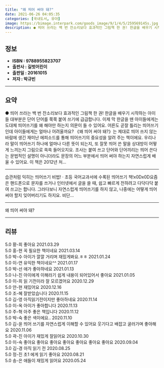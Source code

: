 ```yaml
---
title: "왜 띄어 써야 돼?"
date: 2021-06-26 04:05:35
categories: [국내도서, 유아]
image: https://bimage.interpark.com/goods_image/9/1/4/5/259569145s.jpg
description: ● 띄어 쓰라는 백 번 잔소리보다 효과적인 그림책 한 권! 한글을 배우기 시작하는 아이들 대부분은 단어 단어를 쭉쭉 붙여 쓰기에 급급합니다. 이제 막 한글을 뗀 아이들에게는 도대체 띄어쓰기를 왜 해야만 하는지 의문이 들 수 있어요. 어른도 곧잘 틀리는 띄어쓰기인데 아이들에게는 얼마나
---
```


## **정보**

- **ISBN : 9788955823707**
- **출판사 : 길벗어린이**
- **출판일 : 20161015**
- **저자 : 박규빈**

------



## **요약**

●  띄어 쓰라는 백 번 잔소리보다 효과적인 그림책 한 권! 한글을 배우기 시작하는 아이들 대부분은 단어 단어를 쭉쭉 붙여 쓰기에 급급합니다. 이제 막 한글을 뗀 아이들에게는 도대체 띄어쓰기를 왜 해야만 하는지 의문이 들 수 있어요. 어른도 곧잘 틀리는 띄어쓰기인데 아이들에게는 얼마나 어려울까요? 《왜 띄어 써야 돼?》는 제대로 띄어 쓰지 않는 바람에 생긴 재미난 에피소드를 통해 띄어쓰기의 중요성을 알려 주는 책이에요. 우리나라 말이 띄어쓰기 하나에 얼마나 다른 뜻이 되는지, 또 잘못 띄어 쓴 말을 상대방이 어떻게 느끼는지 그림으로 쏙쏙 들어오지요. 조사는 붙여 쓰고 단어와 단어끼리는 띄어 쓴다는 문법적인 설명이 아니더라도 문장의 어느 부분에서 띄어 써야 하는지 자연스럽게 배울 수 있어요. 이 책은 2012년 처...

------

습관처럼 익히는 띄어쓰기 비법! · 초등 국어교과서에 수록된 띄어쓰기 책!x0Dx0D요즘은 핸드폰으로 문자를 쓰거나 인터넷에서 글을 쓸 때, 쉽고 빠르게 전하려고 다닥다닥 붙여 쓰고는 합니다. 그러다보니 자연스럽게 띄어쓰기를 하지 않고, 나중에는 어떻게 띄어 써야 할지 잊어버리기도 하지요. 비단... 

------


왜 띄어 써야 돼? 

------


## **리뷰** 

5.0 황-희 좋아요 2021.03.29 <br/>5.0 홍-현 꼭 필요한 책이네요 2021.03.14 <br/>5.0 박-수 아이가 깔깔 거리며 재밌게봐요.ㅎㅎ 2021.01.24 <br/>5.0 이-연 유익한 책이네요^^ 2021.01.17 <br/>5.0 박-선 애가 좋아하네요 2021.01.13 <br/>5.0 나-진 아이에게 이해라기 쉽게 내용이 되어있어서 좋아요 2021.01.05 <br/>5.0 이-희 읽 기전이라 잘 모르겠어요 2020.12.29 <br/>5.0 안-현 재밌어요 2020.12.16 <br/>5.0 조-혜 잘받았습니다  2020.11.15 <br/>5.0 김-영 아직읽기전이지만 좋아하네요 2020.11.14 <br/>5.0 이-옥 아이가 좋아합니다 2020.11.13 <br/>5.0 주-혁 아주 좋은 책입니다 2020.11.12 <br/>5.0 박-숙 좋은 색이에요.. 2020.11.10 <br/>5.0 김-윤 띄어 쓰기를 자연스럽게 이해할 수 있어요 웃기다고 배잡고 굴러가며 좋아해요  2020.11.06 <br/>5.0 곽-진 아이가 재밌게 잘읽어요 2020.10.30 <br/>5.0 이-숙 좋아요 좋아요 좋아요 좋아요 좋아요 좋아요 좋아요  2020.09.04 <br/>3.0 김-경 아직 읽기 전 2020.08.25 <br/>5.0 정-진 초1 에게 읽기
좋아요  2020.08.21 <br/>5.0 송-은 애들이  재밌게  읽어요 2020.05.24 <br/>
